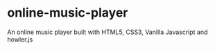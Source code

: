 # online-music-player
An online music player built with HTML5, CSS3, Vanilla Javascript and howler.js
